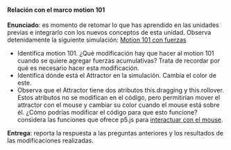#### Relación con el marco motion 101

**Enunciado**: es momento de retomar lo que has aprendido en las unidades previas e integrarlo con los nuevos conceptos 
de esta unidad. Observa detenidamente la siguiente simulación: [Motion 101 con fuerzas](https://editor.p5js.org/juanferfranco/sketches/jebkEAUpR)

- Identifica motion 101. ¿Qué modificación hay que hacer al motion 101 cuando se quiere agregar fuerzas 
acumulativas? Trata de recordar por qué es necesario hacer esta modificación.
- Identifica dónde está el Attractor en la simulación. Cambia el color de este.
- Observa que el Attractor tiene dos atributos this.dragging y this.rollover. Estos atributos 
no se modifican en el código, pero permitirían mover el attractor con el mouse y cambiar su color 
cuando el mouse está sobre él. ¿Cómo podrías modificar el código para que esto funcione? considera 
las funciones que ofrece p5.js para [interactuar con el mouse](https://p5js.org/reference/).

**Entrega**: reporta la respuesta a las preguntas anteriores y los resultados de las modificaciones realizadas.
